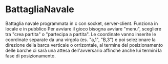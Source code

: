 # BattagliaNavale
Battaglia navale programmata in c con socket, server-client. Funziona in locale e in pubblico 
Per avviare il gioco bisogna avviare "menu", scegliere tra "crea partita" o "partecipa a partita".
Le coordinate vanno inserite le coordinate separate da una virgola (es. "a,1", "B,3") e poi selezionare 
la direzione della barca verticale o orrizontale, al termine del posizionamento delle barche ci sarà una 
attesa dell'avversario affinchè anche lui termini la fase di posizionamento.
